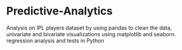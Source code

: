 # Predictive-Analytics
Analysis on IPL players dataset by using pandas to clean the data, univariate and bivariate visualizations using matplotlib and seaborn. regression analysis and tests in Python

